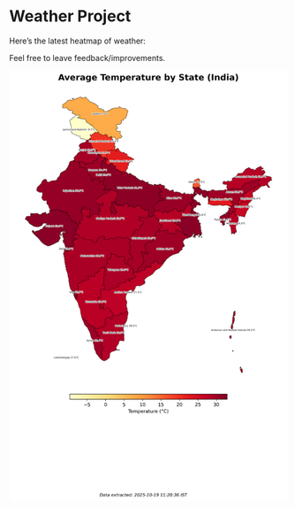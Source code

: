 # Weather Project

Here’s the latest heatmap of weather:

Feel free to leave feedback/improvements.

![India Heatmap](docs/assets/india_heatmap.png?v=F47C2E)
